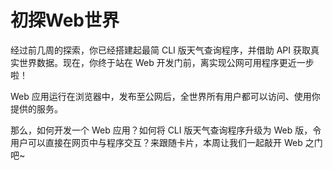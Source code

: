 # 初探Web世界
经过前几周的探索，你已经搭建起最简 CLI 版天气查询程序，并借助 API 获取真实世界数据。现在，你终于站在 Web 开发门前，离实现公网可用程序更近一步啦！

Web 应用运行在浏览器中，发布至公网后，全世界所有用户都可以访问、使用你提供的服务。

那么，如何开发一个 Web 应用？如何将 CLI 版天气查询程序升级为 Web 版，令用户可以直接在网页中与程序交互？来跟随卡片，本周让我们一起敲开 Web 之门吧~